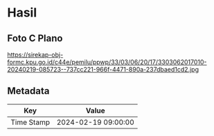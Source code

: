 # Hasil

## Foto C Plano

https://sirekap-obj-formc.kpu.go.id/c44e/pemilu/ppwp/33/03/06/20/17/3303062017010-20240219-085723--737cc221-966f-4471-890a-237dbaed1cd2.jpg


## Metadata

| Key        | Value               |
| ---------- | ------------------- |
| Time Stamp | 2024-02-19 09:00:00 |



